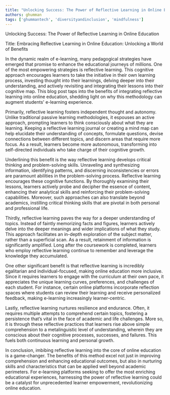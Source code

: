 ```yaml
---
title: "Unlocking Success: The Power of Reflective Learning in Online Education"  # Wrap the title in double quotes
authors: ghumman
tags: ['ghummantech', 'diversityandinclusion', 'mindfulness']
---
```


Unlocking Success: The Power of Reflective Learning in Online Education
<!-- truncate -->

Title: Embracing Reflective Learning in Online Education: Unlocking a World of Benefits

In the dynamic realm of e-learning, many pedagogical strategies have emerged that promise to enhance the educational journeys of millions. One of the most empowering strategies is reflective learning. This cognitive approach encourages learners to take the initiative in their own learning process, investing thought into their learnings, delving deeper into their understanding, and actively revisiting and integrating their lessons into their cognitive map. This blog post taps into the benefits of integrating reflective learning into online education, shedding light on why this methodology can augment students' e-learning experience.

Primarily, reflective learning fosters independent thought and autonomy. Unlike traditional passive learning methodologies, it espouses an active approach, prompting learners to think consciously about what they are learning. Keeping a reflective learning journal or creating a mind map can help elucidate their understanding of concepts, formulate questions, devise connections between different topics, and discern areas that require more focus. As a result, learners become more autonomous, transforming into self-directed individuals who take charge of their cognitive growth.

Underlining this benefit is the way reflective learning develops critical thinking and problem-solving skills. Unraveling and synthesizing information, identifying patterns, and discerning inconsistencies or errors are paramount abilities in the problem-solving process. Reflective learning encourages these cognitive functions. By thoroughly examining their lessons, learners actively probe and decipher the essence of content, enhancing their analytical skills and reinforcing their problem-solving capabilities. Moreover, such approaches can also translate beyond academics, instilling critical thinking skills that are pivotal in both personal and professional life.

Thirdly, reflective learning paves the way for a deeper understanding of topics. Instead of faintly memorizing facts and figures, learners actively delve into the deeper meanings and wider implications of what they study. This approach facilitates an in-depth exploration of the subject matter, rather than a superficial scan. As a result, retainment of information is significantly amplified. Long after the coursework is completed, learners who employ reflective learning continue to remember and leverage the knowledge they accumulated.

One other significant benefit is that reflective learning is incredibly egalitarian and individual-focused, making online education more inclusive. Since it requires learners to engage with the curriculum at their own pace, it appreciates the unique learning curves, preferences, and challenges of each student. For instance, certain online platforms incorporate reflection spaces where students can review their learning and receive personalized feedback, making e-learning increasingly learner-centric.

Lastly, reflective learning nurtures resilience and endurance. Often, it requires multiple attempts to comprehend certain topics, fostering a persistence that’s vital in the face of academic and life challenges. More so, it is through these reflective practices that learners rise above simple comprehension to a metalinguistic level of understanding, wherein they are conscious about their cognitive processes, successes, and failures. This fuels both continuous learning and personal growth.

In conclusion, imbibing reflective learning into the core of online education is a game-changer. The benefits of this method excel not just in improving comprehension and enhancing educational outcomes, but also in nurturing skills and characteristics that can be applied well beyond academic perimeters. For e-learning platforms seeking to offer the most enriching educational experiences, harnessing the power of reflective learning could be a catalyst for unprecedented learner empowerment, revolutionizing online education.
